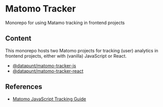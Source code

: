 # Matomo Tracker

Monorepo for using Matamo tracking in frontend projects

## Content

This monorepo hosts two Matomo projects for tracking (user) analytics in frontend projects, either with (vanilla) JavaScript or React.

- [@datapunt/matomo-tracker-js](https://github.com/Amsterdam/matomo-tracker/tree/master/packages/js)
- [@datapunt/matomo-tracker-react](https://github.com/Amsterdam/matomo-tracker/tree/master/packages/react)

## References

- [Matomo JavaScript Tracking Guide](https://developer.matomo.org/guides/tracking-javascript-guide)
